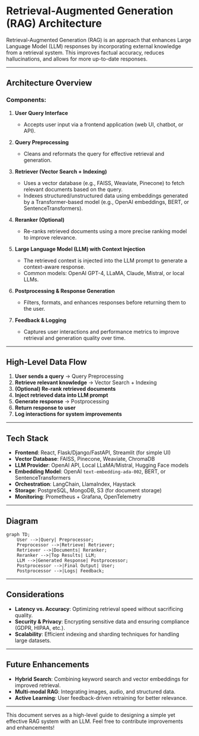 # Retrieval-Augmented Generation (RAG) Architecture

Retrieval-Augmented Generation (RAG) is an approach that enhances Large Language Model (LLM) responses by incorporating external knowledge from a retrieval system.
This improves factual accuracy, reduces hallucinations, and allows for more up-to-date responses.

---

## Architecture Overview

### Components:

1. **User Query Interface**
    - Accepts user input via a frontend application (web UI, chatbot, or API).

2. **Query Preprocessing**
    - Cleans and reformats the query for effective retrieval and generation.

3. **Retriever (Vector Search + Indexing)**
    - Uses a vector database (e.g., FAISS, Weaviate, Pinecone) to fetch relevant documents based on the query.
    - Indexes structured/unstructured data using embeddings generated by a Transformer-based model (e.g., OpenAI embeddings, BERT, or SentenceTransformers).

4. **Reranker (Optional)**
    - Re-ranks retrieved documents using a more precise ranking model to improve relevance.

5. **Large Language Model (LLM) with Context Injection**
    - The retrieved context is injected into the LLM prompt to generate a context-aware response.
    - Common models: OpenAI GPT-4, LLaMA, Claude, Mistral, or local LLMs.

6. **Postprocessing & Response Generation**
    - Filters, formats, and enhances responses before returning them to the user.

7. **Feedback & Logging**
    - Captures user interactions and performance metrics to improve retrieval and generation quality over time.

---

## High-Level Data Flow

1. **User sends a query** → Query Preprocessing
2. **Retrieve relevant knowledge** → Vector Search + Indexing
3. **(Optional) Re-rank retrieved documents**
4. **Inject retrieved data into LLM prompt**
5. **Generate response** → Postprocessing
6. **Return response to user**
7. **Log interactions for system improvements**

---

## Tech Stack

- **Frontend**: React, Flask/Django/FastAPI, Streamlit (for simple UI)
- **Vector Database**: FAISS, Pinecone, Weaviate, ChromaDB
- **LLM Provider**: OpenAI API, Local LLaMA/Mistral, Hugging Face models
- **Embedding Model**: OpenAI `text-embedding-ada-002`, BERT, or SentenceTransformers
- **Orchestration**: LangChain, LlamaIndex, Haystack
- **Storage**: PostgreSQL, MongoDB, S3 (for document storage)
- **Monitoring**: Prometheus + Grafana, OpenTelemetry

---

## Diagram

```mermaid
graph TD;
    User -->|Query| Preprocessor;
    Preprocessor -->|Retrieve| Retriever;
    Retriever -->|Documents| Reranker;
    Reranker -->|Top Results| LLM;
    LLM -->|Generated Response| Postprocessor;
    Postprocessor -->|Final Output| User;
    Postprocessor -->|Logs| Feedback;
```

---

## Considerations

- **Latency vs. Accuracy**: Optimizing retrieval speed without sacrificing quality.
- **Security & Privacy**: Encrypting sensitive data and ensuring compliance (GDPR, HIPAA, etc.).
- **Scalability**: Efficient indexing and sharding techniques for handling large datasets.

---

## Future Enhancements

- **Hybrid Search**: Combining keyword search and vector embeddings for improved retrieval.
- **Multi-modal RAG**: Integrating images, audio, and structured data.
- **Active Learning**: User feedback-driven retraining for better relevance.

---

This document serves as a high-level guide to designing a simple yet effective RAG system with an LLM. Feel free to contribute improvements and enhancements!
